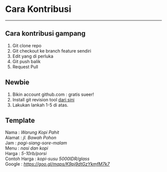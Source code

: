 # Cara Kontribusi

---  

## Cara kontribusi gampang

1. Git clone repo  
2. Git checkout ke branch feature sendiri  
3. Edit yang di perluka
4. Git push balik
5. Request Pull  

## Newbie

1. Bikin account github.com : gratis sueer!
2. Install git revision tool [dari sini](https://git-scm.com/book/en/v2/Getting-Started-Installing-Git)
3. Lakukan  lankah 1-5 di atas.

## Template

Nama    : _Warung Kopi Pahit_  
Alamat  : _jl. Bawah Pohon_  
Jam     : _pagi-siang-sore-malam_  
Menu    : _nasi dan kopi_  
Harga   : _5-10rb/porsi_  
Contoh Harga : _kopi-susu 5000IDR/glass_  
Google  : _https://goo.gl/maps/K9pj9dtGzYkmfM7k7_  
